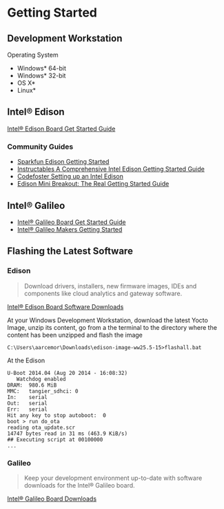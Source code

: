 Getting Started
==

## Development Workstation

Operating System

- Windows* 64-bit
- Windows* 32-bit
- OS X*
- Linux*

## Intel® Edison

[Intel® Edison Board Get Started Guide](https://software.intel.com/en-us/iot/library/edison-getting-started)

### Community Guides

* [Sparkfun Edison Getting Started](https://learn.sparkfun.com/tutorials/edison-getting-started-guide)
* [Instructables A Comprehensive Intel Edison Getting Started Guide](http://www.instructables.com/id/A-Comprehensive-Intel-Edison-Getting-Started-Guide/)
* [Codefoster Setting up an Intel Edison](http://www.codefoster.com/edison-setup/)
* [Edison Mini Breakout: The Real Getting Started Guide](http://blog.microcasts.tv/2014/10/16/edison-mini-breakout-the-real-getting-started-guide)

## Intel® Galileo

* [Intel® Galileo Board Get Started Guide](https://software.intel.com/en-us/iot/library/galileo-getting-started)
* [Intel® Galileo Makers Getting Started](https://communities.intel.com/community/makers/galileo/getting-started)

## Flashing the Latest Software

### Edison

> Download drivers, installers, new firmware images, IDEs and components like cloud analytics and gateway software.

[Intel® Edison Board Software Downloads](https://software.intel.com/en-us/iot/hardware/edison/downloads)

At your Windows Development Workstation, download the latest Yocto Image, unzip its content, go from a the terminal to the directory where the content has been unzipped and flash the image

    C:\Users\aarcemor\Downloads\edison-image-ww25.5-15>flashall.bat

At the Edison

    U-Boot 2014.04 (Aug 20 2014 - 16:08:32)
       Watchdog enabled
    DRAM:  980.6 MiB
    MMC:   tangier_sdhci: 0
    In:    serial
    Out:   serial
    Err:   serial
    Hit any key to stop autoboot:  0
    boot > run do_ota
    reading ota_update.scr
    14747 bytes read in 31 ms (463.9 KiB/s)
    ## Executing script at 00100000
    ...

### Galileo

> Keep your development environment up-to-date with software downloads for the Intel® Galileo board.

[Intel® Galileo Board Downloads](https://software.intel.com/en-us/iot/hardware/galileo/downloads)
